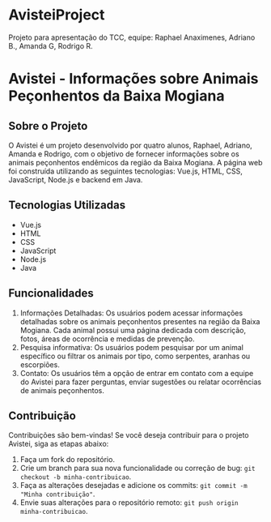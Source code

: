 # AvisteiProject
Projeto para apresentação do TCC, equipe:  Raphael Anaximenes, Adriano B., Amanda G, Rodrigo R.

<!DOCTYPE html>
<html>
<body>
  <h1>Avistei - Informações sobre Animais Peçonhentos da Baixa Mogiana</h1>
  <h2>Sobre o Projeto</h2>
  <p>O Avistei é um projeto desenvolvido por quatro alunos, Raphael, Adriano, Amanda e Rodrigo, com o objetivo de fornecer informações sobre os animais peçonhentos endêmicos da região da Baixa Mogiana. A página web foi construída utilizando as seguintes tecnologias: Vue.js, HTML, CSS, JavaScript, Node.js e backend em Java.</p>
  <h2>Tecnologias Utilizadas</h2>
  <ul>
    <li>Vue.js</li>
    <li>HTML</li>
    <li>CSS</li>
    <li>JavaScript</li>
    <li>Node.js</li>
    <li>Java</li>
  </ul>
  <h2>Funcionalidades</h2>
  <ol>
    <li>Informações Detalhadas: Os usuários podem acessar informações detalhadas sobre os animais peçonhentos presentes na região da Baixa Mogiana. Cada animal possui uma página dedicada com descrição, fotos, áreas de ocorrência e medidas de prevenção.</li>
    <li>Pesquisa informativa: Os usuários podem pesquisar por um animal específico ou filtrar os animais por tipo, como serpentes, aranhas ou escorpiões.</li>
    <li>Contato: Os usuários têm a opção de entrar em contato com a equipe do Avistei para fazer perguntas, enviar sugestões ou relatar ocorrências de animais peçonhentos.</li>
  </ol>
 
  <h2>Contribuição</h2>
  <p>Contribuições são bem-vindas! Se você deseja contribuir para o projeto Avistei, siga as etapas abaixo:</p>
  <ol>
    <li>Faça um fork do repositório.</li>
    <li>Crie um branch para sua nova funcionalidade ou correção de bug: <code>git checkout -b minha-contribuicao</code>.</li>
    <li>Faça as alterações desejadas e adicione os commits: <code>git commit -m "Minha contribuição"</code>.</li>
    <li>Envie suas alterações para o repositório remoto: <code>git push origin minha-contribuicao</code>.</li>
